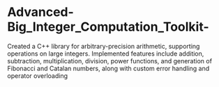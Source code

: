 # Advanced-Big_Integer_Computation_Toolkit-
Created a C++ library for arbitrary-precision arithmetic, supporting operations on large integers. Implemented features include addition, subtraction, multiplication, division, power functions, and generation of Fibonacci and Catalan numbers, along with custom error handling and operator overloading
